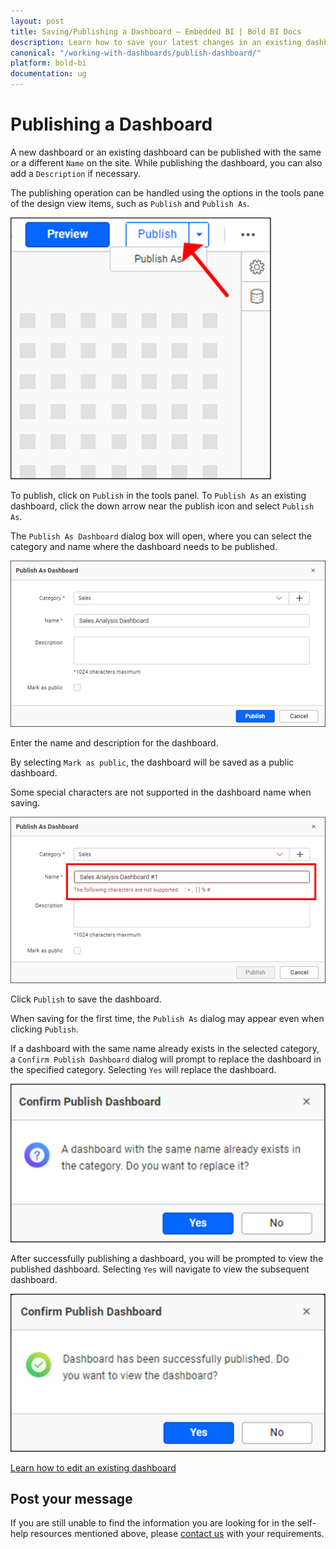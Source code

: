 ```yaml
---
layout: post
title: Saving/Publishing a Dashboard – Embedded BI | Bold BI Docs
description: Learn how to save your latest changes in an existing dashboard or save a new dashboard in Bold BI Embedded.
canonical: "/working-with-dashboards/publish-dashboard/"
platform: bold-bi
documentation: ug
---
```


# Publishing a Dashboard

A new dashboard or an existing dashboard can be published with the same or a different `Name` on the site. While publishing the dashboard, you can also add a `Description` if necessary.

The publishing operation can be handled using the options in the tools pane of the design view items, such as `Publish` and `Publish As`.

![Publish dashboard icon](/static/assets/working-with-dashboards/images/publishdashboard_icon.png)

To publish, click on `Publish` in the tools panel. To `Publish As` an existing dashboard, click the down arrow near the publish icon and select `Publish As`.

The `Publish As Dashboard` dialog box will open, where you can select the category and name where the dashboard needs to be published.

![Publish dashboard dialog](/static/assets/working-with-dashboards/images/publishadashboard_window.png)

Enter the name and description for the dashboard.

By selecting `Mark as public`, the dashboard will be saved as a public dashboard.

Some special characters are not supported in the dashboard name when saving.

![Publish dashboard exception](/static/assets/working-with-dashboards/images/publishadashboard_exception.png)

Click `Publish` to save the dashboard.

When saving for the first time, the `Publish As` dialog may appear even when clicking `Publish`.

If a dashboard with the same name already exists in the selected category, a `Confirm Publish Dashboard` dialog will prompt to replace the dashboard in the specified category. Selecting `Yes` will replace the dashboard.

![Confirm Publish dashboard](/static/assets/working-with-dashboards/images/publishconfirmdashboard.png)

After successfully publishing a dashboard, you will be prompted to view the published dashboard. Selecting `Yes` will navigate to view the subsequent dashboard.

![Confirm View dashboard](/static/assets/working-with-dashboards/images/publishconfirmviewdashboard.png)

[Learn how to edit an existing dashboard](/working-with-dashboards/edit-existing-dashboard/)

## Post your message
If you are still unable to find the information you are looking for in the self-help resources mentioned above, please [contact us](https://www.boldbi.com/support) with your requirements.